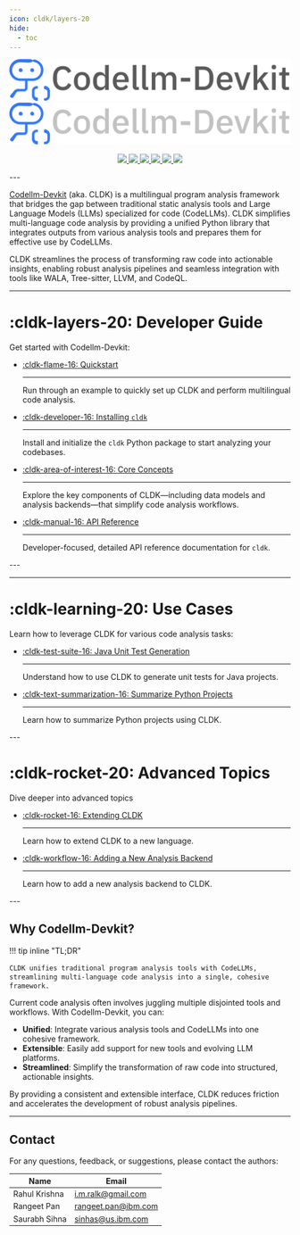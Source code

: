 ```yaml
---
icon: cldk/layers-20
hide:
  - toc
---
```


![CLDK](./assets/images/cldk-light.png#only-light)
![CLDK](./assets/images/cldk-dark.png#only-dark)

<p align='center'>
  <a href="https://arxiv.org/abs/2410.13007">
    <img src="https://img.shields.io/badge/arXiv-2410.13007-b31b1b?style=for-the-badge" />
  </a>
  <a href="https://www.python.org/downloads/release/python-3110/">
    <img src="https://img.shields.io/badge/python-3.11-blue?style=for-the-badge" />
  </a>
  <a href="https://opensource.org/licenses/Apache-2.0">
    <img src="https://img.shields.io/badge/License-Apache%202.0-green?style=for-the-badge" />
  </a>
  <a href="https://ibm.github.io/codellm-devkit/">
    <img src="https://img.shields.io/badge/GitHub%20Pages-Docs-blue?style=for-the-badge" />
  </a>
  <a href="https://badge.fury.io/py/cldk">
    <img src="https://img.shields.io/pypi/v/cldk?style=for-the-badge&label=codellm-devkit&color=blue" />
  </a>
  <a href="https://discord.com/channels/1333486179667935403/1334150434348208208">
    <img src="https://dcbadge.limes.pink/api/server/https://discord.gg/zEjz9YrmqN?style=for-the-badge"/>
  </a>
</p>
---

[Codellm-Devkit](https://codellm-devkit.info) (aka. CLDK) is a multilingual program analysis framework that bridges the gap between traditional static analysis tools and Large Language Models (LLMs) specialized for code (CodeLLMs). CLDK simplifies multi-language code analysis by providing a unified Python library that integrates outputs from various analysis tools and prepares them for effective use by CodeLLMs.

CLDK streamlines the process of transforming raw code into actionable insights, enabling robust analysis pipelines and seamless integration with tools like WALA, Tree-sitter, LLVM, and CodeQL.

---

# :cldk-layers-20: Developer Guide

Get started with Codellm-Devkit:

<div class="grid cards" markdown>

- [:cldk-flame-16: Quickstart](quickstart.md)

    ---

    Run through an example to quickly set up CLDK and perform multilingual code analysis.

- [:cldk-developer-16: Installing `cldk`](installing.md)

    ---

    Install and initialize the `cldk` Python package to start analyzing your codebases.

- [:cldk-area-of-interest-16: Core Concepts](core-concepts/index.md)

    ---

    Explore the key components of CLDK—including data models and analysis backends—that simplify code analysis workflows.

- [:cldk-manual-16: API Reference](reference/index.md)

    ---

    Developer-focused, detailed API reference documentation for `cldk`.

</div>
---

---

# :cldk-learning-20: Use Cases

Learn how to leverage CLDK for various code analysis tasks:

<div class="grid cards" markdown>

- [:cldk-test-suite-16: Java Unit Test Generation](usecases/java/unit_test.md)

    ---

    Understand how to use CLDK to generate unit tests for Java projects.

- [:cldk-text-summarization-16: Summarize Python Projects](usecases/python/explain.md)

    ---

    Learn how to summarize Python projects using CLDK.

</div>
---

# :cldk-rocket-20: Advanced Topics

Dive deeper into advanced topics

<div class="grid cards" markdown>

- [:cldk-rocket-16: Extending CLDK](advanced/extending.md)

    ---

    Learn how to extend CLDK to a new language.

- [:cldk-workflow-16: Adding a New Analysis Backend](advanced/adding_backend.md)
  
    ---

    Learn how to add a new analysis backend to CLDK.

</div>
---

## Why Codellm-Devkit?

!!! tip inline "TL;DR"

    CLDK unifies traditional program analysis tools with CodeLLMs, streamlining multi-language code analysis into a single, cohesive framework.

Current code analysis often involves juggling multiple disjointed tools and workflows. With Codellm-Devkit, you can:

- **Unified**: Integrate various analysis tools and CodeLLMs into one cohesive framework.
- **Extensible**: Easily add support for new tools and evolving LLM platforms.
- **Streamlined**: Simplify the transformation of raw code into structured, actionable insights.

By providing a consistent and extensible interface, CLDK reduces friction and accelerates the development of robust analysis pipelines.

---

## Contact

For any questions, feedback, or suggestions, please contact the authors:

| Name           | Email                                    |
| -------------- | ---------------------------------------- |
| Rahul Krishna  | [i.m.ralk@gmail.com](mailto:imralk+oss@gmail.com) |
| Rangeet Pan    | [rangeet.pan@ibm.com](mailto:rangeet.pan@gmail.com) |
| Saurabh Sihna  | [sinhas@us.ibm.com](mailto:sinhas@us.ibm.com) |
